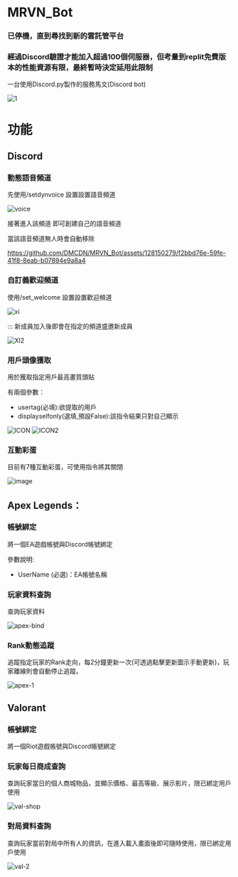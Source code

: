 # MRVN_Bot
### 已停機，直到尋找到新的雲託管平台
### 經過Discord驗證才能加入超過100個伺服器，但考量到replit免費版本的性能資源有限，最終暫時決定延用此限制


一台使用Discord.py製作的服務馬文(Discord bot)

![1](https://github.com/DMCDN/MRVN_Bot/assets/128150279/cacc2c46-a632-40ca-90f0-acb6db047fad)

# 功能

## Discord
### 動態語音頻道

先使用/setdynvoice 設置設置語音頻道

![voice](https://github.com/DMCDN/MRVN_Bot/assets/128150279/a6764831-fb18-4cb5-b525-5b7b2fed65b4)

接著進入該頻道 即可創建自己的語音頻道

當該語音頻道無人時會自動移除

https://github.com/DMCDN/MRVN_Bot/assets/128150279/f2bbd76e-59fe-41f8-8eab-b07894e9a8a4


### 自訂義歡迎頻道
使用/set_welcome 設置設置歡迎頻道

![xi](https://github.com/DMCDN/MRVN_Bot/assets/128150279/ef15d560-e5ac-4cde-af62-2c95dd66783e)

::: 新成員加入後即會在指定的頻道盛邀新成員

![XI2](https://github.com/DMCDN/MRVN_Bot/assets/128150279/5057448b-50fd-4860-b03a-98dbbcc602d6)

### 用戶頭像獲取
用於獲取指定用戶最高畫質頭貼

有兩個參數：
* usertag(必填):欲提取的用戶
* displayselfonly(選填,預設False):該指令結果只對自己顯示

![ICON](https://github.com/DMCDN/MRVN_Bot/assets/128150279/fd27f9c5-728a-4646-9b23-8f1562fb3397)
![ICON2](https://github.com/DMCDN/MRVN_Bot/assets/128150279/cbe948b5-674f-46d5-a139-878c61899e5c)

### 互動彩蛋

目前有7種互動彩蛋，可使用指令將其關閉

![image](https://github.com/DMCDN/MRVN_Bot/assets/128150279/2fbc3d1d-1115-4a3a-b9a9-596ab377765a)

## Apex Legends：
### 帳號綁定

將一個EA遊戲帳號與Discord帳號綁定
  
 參數說明:
  - UserName (必選)：EA帳號名稱
    
### 玩家資料查詢

查詢玩家資料

![apex-bind](https://github.com/DMCDN/MRVN_Bot/assets/128150279/c3ea8155-a2b7-448a-b046-8cd741182a44)

### Rank動態追蹤

追蹤指定玩家的Rank走向，每2分鐘更新一次(可透過點擊更新圖示手動更新)，玩家離線則會自動停止追蹤。

![apex-1](https://github.com/DMCDN/MRVN_Bot/assets/128150279/db97b699-209b-4b0d-8a59-2b8943ee2c36)

## Valorant
 ### 帳號綁定

將一個Riot遊戲帳號與Discord帳號綁定

### 玩家每日商成查詢

查詢玩家當日的個人商城物品，並顯示價格、最高等級、展示影片，限已綁定用戶使用
  
![val-shop](https://github.com/DMCDN/MRVN_Bot/assets/128150279/e4c0e70d-7d61-4c4a-9876-70ba2ee514a5)


### 對局資料查詢


查詢玩家當前對局中所有人的資訊，在進入載入畫面後即可隨時使用，限已綁定用戶使用
      
![val-2](https://github.com/DMCDN/MRVN_Bot/assets/128150279/e17e9986-304f-4fcc-8e0a-e1665f9eeb3a)


